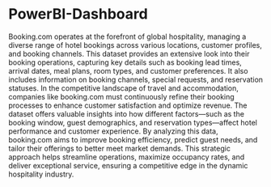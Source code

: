 # PowerBI-Dashboard
Booking.com operates at the forefront of global hospitality, managing a diverse range of hotel bookings across various locations, customer profiles, and booking channels. This dataset provides an extensive look into their booking operations, capturing key details such as booking lead times, arrival dates, meal plans, room types, and customer preferences. It also includes information on booking channels, special requests, and reservation statuses.
In the competitive landscape of travel and accommodation, companies like booking.com must continuously refine their booking processes to enhance customer satisfaction and optimize revenue. The dataset offers valuable insights into how different factors—such as the booking window, guest demographics, and reservation types—affect hotel performance and customer experience. By analyzing this data, booking.com aims to improve booking efficiency, predict guest needs, and tailor their offerings to better meet market demands. This strategic approach helps streamline operations, maximize occupancy rates, and deliver exceptional service, ensuring a competitive edge in the dynamic hospitality industry.
